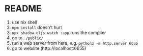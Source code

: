 # README

1. use nix shell
2. `npm install` doesn't hurt
3. `npx shadow-cljs watch :app` runs the compiler
4. go to `./public/`
5. run a web server from here, e.g. `python3 -m http.server 6655`
6. go to website (http://localhost:6655)
